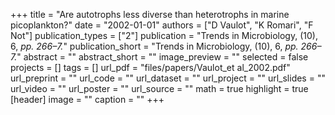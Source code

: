 +++
title = "Are autotrophs less diverse than heterotrophs in marine picoplankton?"
date = "2002-01-01"
authors = ["D Vaulot", "K Romari", "F Not"]
publication_types = ["2"]
publication = "Trends in Microbiology, (10), 6, _pp. 266–7._"
publication_short = "Trends in Microbiology, (10), 6, _pp. 266–7._"
abstract = ""
abstract_short = ""
image_preview = ""
selected = false
projects = []
tags = []
url_pdf = "files/papers/Vaulot_et al_2002.pdf"
url_preprint = ""
url_code = ""
url_dataset = ""
url_project = ""
url_slides = ""
url_video = ""
url_poster = ""
url_source = ""
math = true
highlight = true
[header]
image = ""
caption = ""
+++
